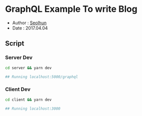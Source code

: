 # GraphQL Example To write Blog

- Author : [Seolhun](https://github.com/Seolhun)
- Date : 2017.04.04

## Script

### Server Dev

```bash
cd server && yarn dev

## Running localhost:5000/graphql
```

### Client Dev

```bash
cd client && yarn dev

## Running localhost:3000
```
